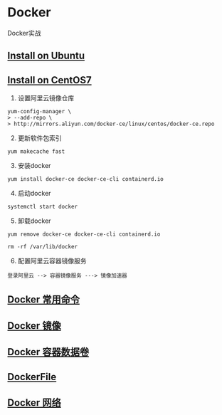 # Docker
Docker实战

## [Install on Ubuntu](https://docs.docker.com/engine/install/ubuntu/)
## [Install on CentOS7](https://docs.docker.com/engine/install/centos/)
1. 设置阿里云镜像仓库

```shell script
yum-config-manager \
> --add-repo \
> http://mirrors.aliyun.com/docker-ce/linux/centos/docker-ce.repo

```

2. 更新软件包索引
```shell script
yum makecache fast
```

3. 安装docker
```shell script
yum install docker-ce docker-ce-cli containerd.io
```

4. 启动docker
```shell script
systemctl start docker
```

5. 卸载docker
```shell script
yum remove docker-ce docker-ce-cli containerd.io

rm -rf /var/lib/docker
```
6. 配置阿里云容器镜像服务
```shell script
登录阿里云 --> 容器镜像服务 ---> 镜像加速器
```

## [Docker 常用命令](./command.md)

## [Docker 镜像](./images.md)

## [Docker 容器数据卷](./volumes.md)

## [DockerFile](./dockerfile.md)

## [Docker 网络](./dockerNet.md)
